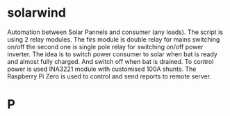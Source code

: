 # solarwind
Automation between Solar Pannels and consumer (any loads). The script is using 2 relay modules. The firs module is double relay for mains switching on/off the second one is single
pole relay for switching on/off power inverter. The idea is to switch power consumer to solar when bat is ready and almost fully charged. And switch off when bat is drained.
To control power is used INA3221 module with customised 100A shunts. The Raspberry Pi Zero is used to control and send reports to remote server.

# P
